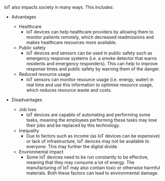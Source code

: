 IoT also impacts society in many ways. This includes:
- Advantages
    - Healthcare
        - IoT devices can help healthcare providers by allowing them to monitor patients remotely, which decreased readmissions and makes healthcare resources more available.
    - Public safety
        - IoT devices and sensors can be used in public safety such as emergency response systems (i.e. a smoke detector that warns residents and emergency responders). This can help to improve response times and public safety by warning them of the danger.
    - Reduced resource usage
        - IoT sensors can monitor resource usage (i.e. energy, water) in real time and use this information to optimise resource usage, which reduces resource waste and costs.

- Disadvantages
    - Job loss
        - IoT devices are capable of automating and performing some tasks, meaning the employees performing these tasks may lose their jobs and be replaced by this technology. 
    - Inequality 
        - Due to factors such as income (as IoT devices can be expensive) or lack of infrastructure, IoT devices may not be available to everyone. This may further the digital divide. 
    - Environmental impact
        - Some IoT devices need to be run constantly to be effective, meaning that they may consume a lot of energy. The manufacturing of IoT may also contain toxic or otherwise harmful materials. Both these factors can lead to environmental damage.